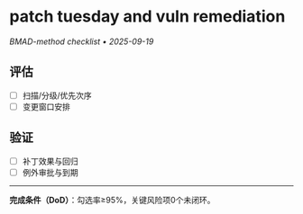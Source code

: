 # patch tuesday and vuln remediation

_BMAD-method checklist • 2025-09-19_

## 评估

- [ ] 扫描/分级/优先次序
- [ ] 变更窗口安排

## 验证

- [ ] 补丁效果与回归
- [ ] 例外审批与到期

---

**完成条件（DoD）**：勾选率≥95%，关键风险项0个未闭环。
